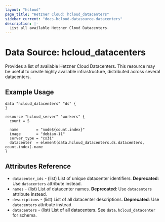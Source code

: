 ```yaml
---
layout: "hcloud"
page_title: "Hetzner Cloud: hcloud_datacenters"
sidebar_current: "docs-hcloud-datasource-datacenters"
description: |-
  List all available Hetzner Cloud Datacenters.
---
```

# Data Source: hcloud_datacenters
Provides a list of available Hetzner Cloud Datacenters.
This resource may be useful to create highly available infrastructure, distributed across several datacenters.

## Example Usage
```hcl
data "hcloud_datacenters" "ds" {
}

resource "hcloud_server" "workers" {
  count = 5

  name        = "node${count.index}"
  image       = "debian-11"
  server_type = "cx31"
  datacenter  = element(data.hcloud_datacenters.ds.datacenters, count.index).name
}
```

## Attributes Reference
- `datacenter_ids` - (list) List of unique datacenter identifiers. **Deprecated**: Use `datacenters` attribute instead.
- `names` - (list) List of datacenter names. **Deprecated**: Use `datacenters` attribute instead.
- `descriptions` - (list) List of all datacenter descriptions. **Deprecated**: Use `datacenters` attribute instead.
- `datacenters` - (list) List of all datacenters. See `data.hcloud_datacenter` for schema.
